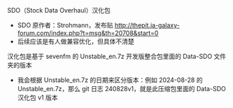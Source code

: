 SDO（Stock Data Overhaul）汉化包
- SDO 原作者：Strohmann，发布贴 http://thepit.ja-galaxy-forum.com/index.php?t=msg&th=20708&start=0
- 后续应该是有人做兼容优化，但具体不清楚

汉化包是基于 sevenfm 的 Unstable_en.7z 开发版整合包里面的 Data-SDO 文件夹的版本
- 我会根据 Unstable_en.7z 的日期来区分版本：例如 2024-08-28 的 Unstable_en.7z，那么 git 日志 240828v1，就是此压缩包里面的 Data-SDO 汉化包 v1 版本
